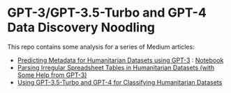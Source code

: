 # GPT-3/GPT-3.5-Turbo and GPT-4 Data Discovery Noodling

This repo contains some analysis for a series of Medium articles:

- [Predicting Metadata for Humanitarian Datasets using GPT-3](https://medium.com/towards-data-science/predicting-metadata-for-humanitarian-datasets-using-gpt-3-b104be17716d) : [Notebook](https://github.com/datakind/gpt-3-meta-data-discovery/blob/main/hdx_gpt-3_tag_prediction.ipynb)
- [Parsing Irregular Spreadsheet Tables in Humanitarian Datasets (with Some Help from GPT-3)](https://medium.com/towards-data-science/parsing-irregular-spreadsheet-tables-in-humanitarian-datasets-with-some-help-from-gpt-3-57efb3d80d45)
- [Using GPT-3.5-Turbo and GPT-4 for Classifying Humanitarian Datasets](https://github.com/datakind/gpt-3-meta-data-discovery/blob/main/gpt-4-data-quality-tests.ipynb)

